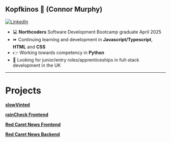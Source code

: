 ## Kopfkinos 🌆 (Connor Murphy)
[![LinkedIn](https://img.shields.io/badge/linkedin-%230077B5.svg?style=for-the-badge&logo=linkedin&logoColor=white)](https://www.linkedin.com/in/connor-murphy-64b871170/)
- 💻 **Northcoders** Software Development Bootcamp graduate April 2025
- ⏩ Continuing learning and development in **Javascript/Typescript**, **HTML** and **CSS**
- 👉 Working towards competency in **Python**  
- 🔭 Looking for junior/entry roles/apprenticeships in full-stack development in the UK

---

# Projects
[**slowVinted**](https://github.com/Kopfkinos/slowVinted)

[**rainCheck Frontend**](https://github.com/Kopfkinos/rainCheckFE)

[**Red Caret News Frontend**](https://github.com/Kopfkinos/NC-News-FE)

[**Red Caret News Backend**](https://github.com/Kopfkinos/NC-News)




